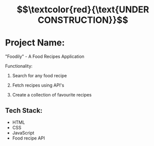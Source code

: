 # $$\textcolor{red}{\text{UNDER CONSTRUCTION}}$$

# Project Name:

"Foodily" - A Food Recipes Application

Functionality:

1. Search for any food recipe

2. Fetch recipes using API's

3. Create a collection of favourite recipes

## Tech Stack:

- HTML
- CSS
- JavaScript
- Food recipe API

